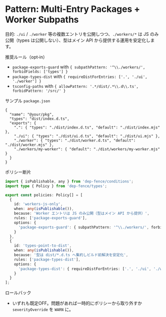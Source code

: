 # Pattern: Multi‑Entry Packages + Worker Subpaths

目的: `./ui` / `./worker` 等の複数エントリを公開しつつ、`./workers/*` は JS のみ公開（types は公開しない）、型はメイン API から提供する運用を安定化します。

推奨ルール（opt‑in）
- `package-exports-guard` with `{ subpathPattern: '^\\./workers/', forbidFields: ['types'] }`
- `package-types-dist` with `{ requireDistForEntries: ['.', './ui', './worker'] }`
- `tsconfig-paths` with `{ allowPattern: '.*/dist/.*\\.d\\.ts', forbidPattern: '/src/' }`

サンプル `package.json`
```jsonc
{
  "name": "@your/pkg",
  "types": "dist/index.d.ts",
  "exports": {
    ".": { "types": "./dist/index.d.ts", "default": "./dist/index.mjs" },
    "./ui": { "types": "./dist/ui.d.ts", "default": "./dist/ui.mjs" },
    "./worker": { "types": "./dist/worker.d.ts", "default": "./dist/worker.mjs" },
    "./workers/my-worker": { "default": "./dist/workers/my-worker.mjs" }
  }
}
```

ポリシー断片
```ts
import { isPublishable, any } from 'dep-fence/conditions';
import type { Policy } from 'dep-fence/types';

export const policies: Policy[] = [
  {
    id: 'workers-js-only',
    when: any(isPublishable()),
    because: 'Worker エントリは JS のみ公開（型はメイン API から提供）',
    rules: ['package-exports-guard'],
    options: {
      'package-exports-guard': { subpathPattern: '^\\./workers/', forbidFields: ['types'] }
    }
  },
  {
    id: 'types-point-to-dist',
    when: any(isPublishable()),
    because: '型は dist/*.d.ts へ集約しビルド前解決を安定化',
    rules: ['package-types-dist'],
    options: {
      'package-types-dist': { requireDistForEntries: ['.', './ui', './worker'] }
    }
  }
];
```

ロールバック
- いずれも既定OFF。問題があれば一時的にポリシーから取り外すか `severityOverride` を `WARN` に。
